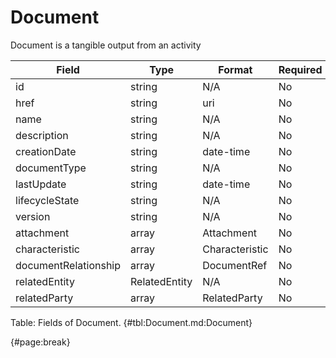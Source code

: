 <!--
    ATTENTION: This file was generated via gradle!
               Do NOT manually edit this file! Any such changes will be overwritten!
-->

# Document

Document is a tangible output from an activity

| Field | Type | Format | Required |
| ------- | ------- | ------- | --- |
| id | string | N/A | No |
| href | string | uri | No |
| name | string | N/A | No |
| description | string | N/A | No |
| creationDate | string | date-time | No |
| documentType | string | N/A | No |
| lastUpdate | string | date-time | No |
| lifecycleState | string | N/A | No |
| version | string | N/A | No |
| attachment | array | Attachment | No |
| characteristic | array | Characteristic | No |
| documentRelationship | array | DocumentRef | No |
| relatedEntity | RelatedEntity | N/A | No |
| relatedParty | array | RelatedParty | No |

Table: Fields of Document. {#tbl:Document.md:Document}

{#page:break}
